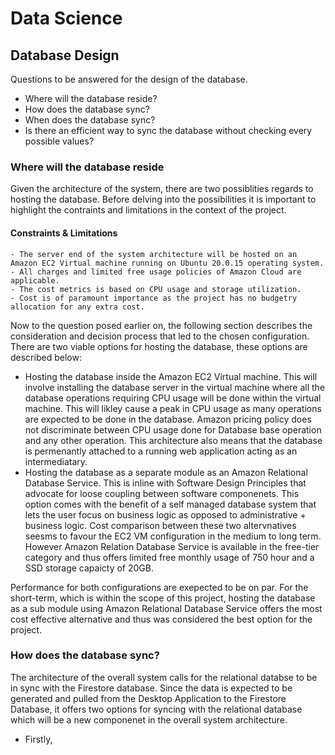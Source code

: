 # Data Science

## Database Design

Questions to be answered for the design of the database. 
- Where will the database reside?
- How does the database sync?
- When does the database sync?
- Is there an efficient way to sync the database without checking every possible values?

### Where will the database reside

Given the architecture of the system, there are two possiblities regards to hosting the database. Before delving into the possibilities
it is important to highlight the contraints and limitations in the context of the project. 

#### Constraints & Limitations

    - The server end of the system architecture will be hosted on an Amazon EC2 Virtual machine running on Ubuntu 20.0.15 operating system. 
    - All charges and limited free usage policies of Amazon Cloud are applicable. 
    - The cost metrics is based on CPU usage and storage utilization. 
    - Cost is of paramount importance as the project has no budgetry allocation for any extra cost.

Now to the question posed earlier on, the following section describes the consideration and decision process that led to the chosen configuration. 
There are two viable options for hosting the database, these options are described below:
-   Hosting the database inside the Amazon EC2 Virtual machine. 
    This will involve installing the database server in the virtual machine where all the database operations requiring CPU usage will be done within the virtual machine. This will likley cause a peak in CPU usage as many operations are expected to be done in the database. Amazon pricing policy does not discriminate between CPU usage done for Database base operation and any other operation. This architecture also means that the database is permenantly attached to a running web application acting as an intermediatary. 
-   Hosting the database as a separate module as an Amazon Relational Database Service. This is inline with Software Design Principles that 
    advocate for loose coupling between software componenets. This option comes with the benefit of a self managed
    database system that lets the user focus on business logic as opposed to administrative + business logic. Cost comparison between these two altervnatives seesms to favour the EC2 VM configuration in the medium to long term. However Amazon Relation Database Service is available in the free-tier category and thus offers limited free monthly usage of 750 hour and a SSD storage capaicty of 20GB.

Performance for both configurations are exepected to be on par. For the short-term, which is within the scope of this project, hosting the database as a sub module using Amazon Relational Database Service offers the most cost effective alternative and thus was considered the best option for the project. 

### How does the database sync?

The architecture of the overall system calls for the relational databse to be in sync with the Firestore database. Since the data is expected to be generated and pulled from the Desktop Application to the Firestore Database, it offers two options for syncing with the relational database which will be a new componenet in the overall system architecture. 
-   Firstly, 